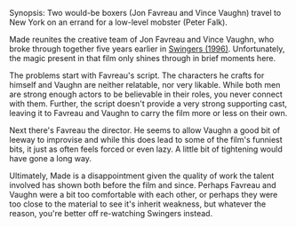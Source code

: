 Synopsis: Two would-be boxers (Jon Favreau and Vince Vaughn) travel to New York on an errand for a low-level mobster (Peter Falk).

Made reunites the creative team of Jon Favreau and Vince Vaughn, who broke through together five years earlier in <a href="/browse/reviews/swingers-1996/">Swingers (1996)</a>. Unfortunately, the magic present in that film only shines through in brief moments here.

The problems start with Favreau's script. The characters he crafts for himself and Vaughn are neither relatable, nor very likable. While both men are strong enough actors to be believable in their roles, you never connect with them. Further, the script doesn't provide a very strong supporting cast, leaving it to Favreau and Vaughn to carry the film more or less on their own.

Next there's Favreau the director. He seems to allow Vaughn a good bit of leeway to improvise and while this does lead to some of the film's funniest bits, it just as often feels forced or even lazy. A little bit of tightening would have gone a long way. 

Ultimately, Made is a disappointment given the quality of work the talent involved has shown both before the film and since. Perhaps Favreau and Vaughn were a bit too comfortable with each other, or perhaps they were too close to the material to see it's inherit weakness, but whatever the reason, you're better off re-watching Swingers instead.
